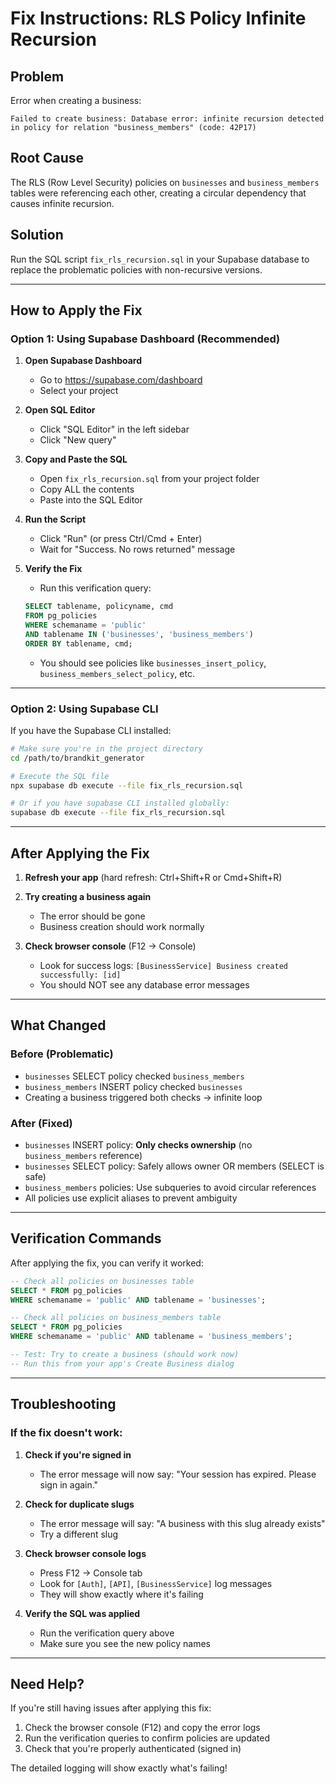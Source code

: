 # Fix Instructions: RLS Policy Infinite Recursion

## Problem
Error when creating a business:
```
Failed to create business: Database error: infinite recursion detected in policy for relation "business_members" (code: 42P17)
```

## Root Cause
The RLS (Row Level Security) policies on `businesses` and `business_members` tables were referencing each other, creating a circular dependency that causes infinite recursion.

## Solution
Run the SQL script `fix_rls_recursion.sql` in your Supabase database to replace the problematic policies with non-recursive versions.

---

## How to Apply the Fix

### Option 1: Using Supabase Dashboard (Recommended)

1. **Open Supabase Dashboard**
   - Go to https://supabase.com/dashboard
   - Select your project

2. **Open SQL Editor**
   - Click "SQL Editor" in the left sidebar
   - Click "New query"

3. **Copy and Paste the SQL**
   - Open `fix_rls_recursion.sql` from your project folder
   - Copy ALL the contents
   - Paste into the SQL Editor

4. **Run the Script**
   - Click "Run" (or press Ctrl/Cmd + Enter)
   - Wait for "Success. No rows returned" message

5. **Verify the Fix**
   - Run this verification query:
   ```sql
   SELECT tablename, policyname, cmd
   FROM pg_policies
   WHERE schemaname = 'public'
   AND tablename IN ('businesses', 'business_members')
   ORDER BY tablename, cmd;
   ```
   - You should see policies like `businesses_insert_policy`, `business_members_select_policy`, etc.

---

### Option 2: Using Supabase CLI

If you have the Supabase CLI installed:

```bash
# Make sure you're in the project directory
cd /path/to/brandkit_generator

# Execute the SQL file
npx supabase db execute --file fix_rls_recursion.sql

# Or if you have supabase CLI installed globally:
supabase db execute --file fix_rls_recursion.sql
```

---

## After Applying the Fix

1. **Refresh your app** (hard refresh: Ctrl+Shift+R or Cmd+Shift+R)

2. **Try creating a business again**
   - The error should be gone
   - Business creation should work normally

3. **Check browser console** (F12 → Console)
   - Look for success logs: `[BusinessService] Business created successfully: [id]`
   - You should NOT see any database error messages

---

## What Changed

### Before (Problematic)
- `businesses` SELECT policy checked `business_members`
- `business_members` INSERT policy checked `businesses`
- Creating a business triggered both checks → infinite loop

### After (Fixed)
- `businesses` INSERT policy: **Only checks ownership** (no `business_members` reference)
- `businesses` SELECT policy: Safely allows owner OR members (SELECT is safe)
- `business_members` policies: Use subqueries to avoid circular references
- All policies use explicit aliases to prevent ambiguity

---

## Verification Commands

After applying the fix, you can verify it worked:

```sql
-- Check all policies on businesses table
SELECT * FROM pg_policies
WHERE schemaname = 'public' AND tablename = 'businesses';

-- Check all policies on business_members table
SELECT * FROM pg_policies
WHERE schemaname = 'public' AND tablename = 'business_members';

-- Test: Try to create a business (should work now)
-- Run this from your app's Create Business dialog
```

---

## Troubleshooting

### If the fix doesn't work:

1. **Check if you're signed in**
   - The error message will now say: "Your session has expired. Please sign in again."

2. **Check for duplicate slugs**
   - The error message will say: "A business with this slug already exists"
   - Try a different slug

3. **Check browser console logs**
   - Press F12 → Console tab
   - Look for `[Auth]`, `[API]`, `[BusinessService]` log messages
   - They will show exactly where it's failing

4. **Verify the SQL was applied**
   - Run the verification query above
   - Make sure you see the new policy names

---

## Need Help?

If you're still having issues after applying this fix:

1. Check the browser console (F12) and copy the error logs
2. Run the verification queries to confirm policies are updated
3. Check that you're properly authenticated (signed in)

The detailed logging will show exactly what's failing!
